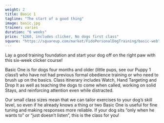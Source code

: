```yaml
---
weight: 2
title: Basic 1
tagline: "The start of a good thing"
image: basic.jpg
trainer: varies
duration: "6 weeks"
price: "$260, includes clicker, No dogs first class"
square: "https://squareup.com/market/FidoPersonalDogTraining/basic-web"
---
```


Lay a good training foundation and start your dog off on the right paw with this six-week clicker course! 

Basic One is for dogs four months and older (little pups, see our Puppy 1 class!) who have not had previous formal
obedience training or who need to brush up on the basics. Class itinerary includes Watch, Hand Targeting and Drop It 
as well as teaching the dogs to come when called, working on solid Stays, and reinforcing attention even while 
distracted. 
 
Our small class sizes mean that we can tailor exercises to your dog’s skill level, so even if he already knows a thing or two Basic One is useful for fine tuning and making responses more reliable. If your dog sits “only when he wants to” or “just doesn’t listen”, this is the class for you! 
